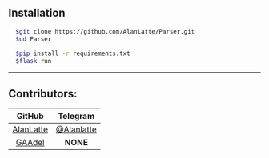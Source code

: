 ## Installation
```sh
  $git clone https://github.com/AlanLatte/Parser.git
  $cd Parser
  
  $pip install -r requirements.txt
  $flask run
```
---
## Contributors:
| GitHub | Telegram |
| :------: | :--------: |
|[AlanLatte](https://github.com/AlanLatte) | [@Alanlatte](https://t.me/Alanlatte/)
|[GAAdel](https://github.com/GAAdel)| __NONE__ |
